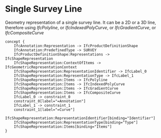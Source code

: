 Single Survey Line
==================

Geometry representation of a single survey line. It can be a 2D or a 3D line, therefore using _IfcPolyline_, or _IfcIndexedPolyCurve_, or _IfcGradientCurve_, or _IfcCompositeCurve_

```
concept {
    IfcAnnotation:Representation -> IfcProductDefinitionShape
    IfcAnnotation:PredefinedType -> SURVEY
    IfcProductDefinitionShape:Representations -> IfcShapeRepresentation
    IfcShapeRepresentation:ContextOfItems -> IfcGeometricRepresentationContext
    IfcShapeRepresentation:RepresentationIdentifier -> IfcLabel_0
    IfcShapeRepresentation:RepresentationType -> IfcLabel_1
    IfcShapeRepresentation:Items -> IfcPolyline
    IfcShapeRepresentation:Items -> IfcIndexedPolyCurve
    IfcShapeRepresentation:Items -> IfcGradientCurve 
    IfcShapeRepresentation:Items -> IfcCompositeCurve 
    IfcLabel_0 -> constraint_0
    constraint_0[label="=Annotation"]
    IfcLabel_1 -> constraint_1
    constraint_1[label="=Curve"]
    IfcShapeRepresentation:RepresentationIdentifier[binding="Identifier"]
    IfcShapeRepresentation:RepresentationType[binding="Type"]
    IfcShapeRepresentation:Items[binding="Items"]
}
```